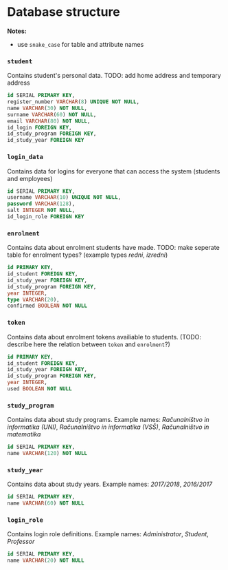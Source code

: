 # Database structure

**Notes:**
* use `snake_case` for table and attribute names

### `student`
Contains student's personal data.
TODO: add home address and temporary address
```sql
id SERIAL PRIMARY KEY,
register_number VARCHAR(8) UNIQUE NOT NULL,
name VARCHAR(30) NOT NULL,
surname VARCHAR(60) NOT NULL,
email VARCHAR(80) NOT NULL,
id_login FOREIGN KEY,
id_study_program FOREIGN KEY,
id_study_year FOREIGN KEY
```

### `login_data`
Contains data for logins for everyone that can access the system (students and employees)
```sql
id SERIAL PRIMARY KEY,
username VARCHAR(10) UNIQUE NOT NULL,
password VARCHAR(128),
salt INTEGER NOT NULL,
id_login_role FOREIGN KEY
```

### `enrolment`
Contains data about enrolment students have made.
TODO: make seperate table for enrolment types? (example types *redni*, *izredni*)
```sql
id PRIMARY KEY,
id_student FOREIGN KEY,
id_study_year FOREIGN KEY,
id_study_program FOREIGN KEY,
year INTEGER,
type VARCHAR(20),
confirmed BOOLEAN NOT NULL
```

### `token`
Contains data about enrolment tokens availiable to students. (TODO: describe here the relation between `token` and `enrolment`?)
```sql
id PRIMARY KEY,
id_student FOREIGN KEY,
id_study_year FOREIGN KEY,
id_study_program FOREIGN KEY,
year INTEGER,
used BOOLEAN NOT NULL
```

### `study_program`
Contains data about study programs.
Example names: *Računalništvo in informatika (UNI)*, *Računalništvo in informatika (VSŠ)*, *Računalništvo in matematika*
```sql
id SERIAL PRIMARY KEY,
name VARCHAR(120) NOT NULL
```

### `study_year`
Contains data about study years.
Example names: *2017/2018*, *2016/2017*
```sql
id SERIAL PRIMARY KEY,
name VARCHAR(60) NOT NULL
```

### `login_role`
Contains login role definitions. Example names: *Administrator*, *Student*, *Professor*
```sql
id SERIAL PRIMARY KEY,
name VARCHAR(20) NOT NULL
```

